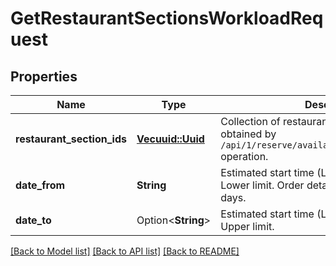 # GetRestaurantSectionsWorkloadRequest

## Properties

Name | Type | Description | Notes
------------ | ------------- | ------------- | -------------
**restaurant_section_ids** | [**Vec<uuid::Uuid>**](uuid::Uuid.md) | Collection of restaurant section ID.                Can be obtained by `/api/1/reserve/available_restaurant_sections` operation. | 
**date_from** | **String** | Estimated start time (Local for the terminal). Lower limit.                Order details are stored for 90 days. | 
**date_to** | Option<**String**> | Estimated start time (Local for the terminal). Upper limit. | [optional]

[[Back to Model list]](../README.md#documentation-for-models) [[Back to API list]](../README.md#documentation-for-api-endpoints) [[Back to README]](../README.md)


